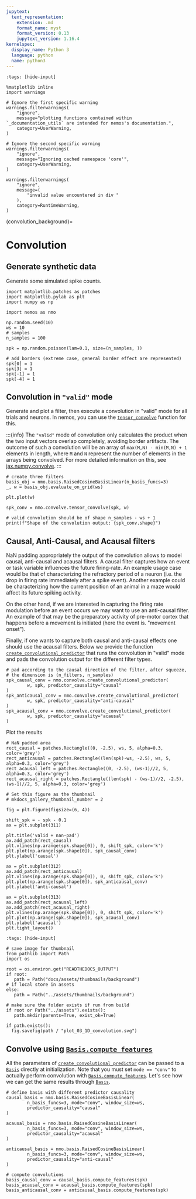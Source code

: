 ```yaml
---
jupytext:
  text_representation:
    extension: .md
    format_name: myst
    format_version: 0.13
    jupytext_version: 1.16.4
kernelspec:
  display_name: Python 3
  language: python
  name: python3
---
```


```{code-cell} ipython3
:tags: [hide-input]

%matplotlib inline
import warnings

# Ignore the first specific warning
warnings.filterwarnings(
    "ignore",
    message="plotting functions contained within `_documentation_utils` are intended for nemos's documentation.",
    category=UserWarning,
)

# Ignore the second specific warning
warnings.filterwarnings(
    "ignore",
    message="Ignoring cached namespace 'core'",
    category=UserWarning,
)

warnings.filterwarnings(
    "ignore",
    message=(
        "invalid value encountered in div "
    ),
    category=RuntimeWarning,
)
```

(convolution_background)=
# Convolution

## Generate synthetic data
Generate some simulated spike counts.


```{code-cell} ipython3
import matplotlib.patches as patches
import matplotlib.pylab as plt
import numpy as np

import nemos as nmo

np.random.seed(10)
ws = 10
# samples
n_samples = 100

spk = np.random.poisson(lam=0.1, size=(n_samples, ))

# add borders (extreme case, general border effect are represented)
spk[0] = 1
spk[3] = 1
spk[-1] = 1
spk[-4] = 1
```

## Convolution in `"valid"` mode
Generate and plot a filter, then execute a convolution in "valid" mode for all trials and neurons.
In nemos, you can use the [`tensor_convolve`](nemos.convolve.tensor_convolve) function for this.

:::{info}
The `"valid"` mode of convolution only calculates the product when the two input vectors overlap completely,
avoiding border artifacts. The outcome of such a convolution will
be an array of `max(M,N) - min(M,N) + 1` elements in length, where `M` and `N` represent the number
of elements in the arrays being convolved. For more detailed information on this,
see [jax.numpy.convolve](https://jax.readthedocs.io/en/latest/_autosummary/jax.numpy.convolve.html).
:::

```{code-cell} ipython3
# create three filters
basis_obj = nmo.basis.RaisedCosineBasisLinear(n_basis_funcs=3)
_, w = basis_obj.evaluate_on_grid(ws)

plt.plot(w)

spk_conv = nmo.convolve.tensor_convolve(spk, w)

# valid convolution should be of shape n_samples - ws + 1
print(f"Shape of the convolution output: {spk_conv.shape}")
```

## Causal, Anti-Causal, and Acausal filters
NaN padding appropriately the output of the convolution allows to model  causal, anti-causal and acausal filters.
A causal filter captures how an event or task variable influences the future firing-rate.
An example usage case would be that of characterizing the refractory period of a neuron
(i.e. the drop in firing rate  immediately after a spike event). Another example could be characterizing how
the current position of an animal in a maze would affect its future spiking activity.

On the other hand, if we are interested in capturing the firing rate modulation before an event occurs we may want
to use an anti-causal filter. An example of that may be the preparatory activity of pre-motor cortex that happens
before a movement is initiated (here the event is. "movement onset").

Finally, if one wants to capture both causal
and anti-causal effects one should use the acausal filters.
Below we provide the function [`create_convolutional_predictor`](nemos.convolve.create_convolutional_predictor) that runs the convolution in "valid" mode and pads the convolution output
for the different filter types.


```{code-cell} ipython3
# pad according to the causal direction of the filter, after squeeze,
# the dimension is (n_filters, n_samples)
spk_causal_conv = nmo.convolve.create_convolutional_predictor(
        w, spk, predictor_causality="causal"
)
spk_anticausal_conv = nmo.convolve.create_convolutional_predictor(
        w, spk, predictor_causality="anti-causal"
)
spk_acausal_conv = nmo.convolve.create_convolutional_predictor(
        w, spk, predictor_causality="acausal"
)
```

Plot the results


```{code-cell} ipython3
# NaN padded area
rect_causal = patches.Rectangle((0, -2.5), ws, 5, alpha=0.3, color='grey')
rect_anticausal = patches.Rectangle((len(spk)-ws, -2.5), ws, 5, alpha=0.3, color='grey')
rect_acausal_left = patches.Rectangle((0, -2.5), (ws-1)//2, 5, alpha=0.3, color='grey')
rect_acausal_right = patches.Rectangle((len(spk) - (ws-1)//2, -2.5), (ws-1)//2, 5, alpha=0.3, color='grey')

# Set this figure as the thumbnail
# mkdocs_gallery_thumbnail_number = 2

fig = plt.figure(figsize=(6, 4))

shift_spk = - spk - 0.1
ax = plt.subplot(311)

plt.title('valid + nan-pad')
ax.add_patch(rect_causal)
plt.vlines(np.arange(spk.shape[0]), 0, shift_spk, color='k')
plt.plot(np.arange(spk.shape[0]), spk_causal_conv)
plt.ylabel('causal')

ax = plt.subplot(312)
ax.add_patch(rect_anticausal)
plt.vlines(np.arange(spk.shape[0]), 0, shift_spk, color='k')
plt.plot(np.arange(spk.shape[0]), spk_anticausal_conv)
plt.ylabel('anti-causal')

ax = plt.subplot(313)
ax.add_patch(rect_acausal_left)
ax.add_patch(rect_acausal_right)
plt.vlines(np.arange(spk.shape[0]), 0, shift_spk, color='k')
plt.plot(np.arange(spk.shape[0]), spk_acausal_conv)
plt.ylabel('acausal')
plt.tight_layout()

```

```{code-cell} ipython3
:tags: [hide-input]

# save image for thumbnail
from pathlib import Path
import os

root = os.environ.get("READTHEDOCS_OUTPUT")
if root:
   path = Path("docs/assets/thumbnails/background")
# if local store in assets
else:
   path = Path("../assets/thumbnails/background")
 
# make sure the folder exists if run from build
if root or Path("../assets").exists():
   path.mkdir(parents=True, exist_ok=True)

if path.exists():
  fig.savefig(path / "plot_03_1D_convolution.svg")
```

## Convolve using [`Basis.compute_features`](nemos.basis.Basis.compute_features)
All the parameters of [`create_convolutional_predictor`](nemos.convolve.create_convolutional_predictor) can be passed to a [`Basis`](nemos.basis.Basis) directly
at initialization. Note that you must set `mode == "conv"` to actually perform convolution
with [`Basis.compute_features`](nemos.basis.Basis.compute_features). Let's see how we can get the same results through [`Basis`](nemos.basis.Basis).


```{code-cell} ipython3
# define basis with different predictor causality
causal_basis = nmo.basis.RaisedCosineBasisLinear(
        n_basis_funcs=3, mode="conv", window_size=ws,
        predictor_causality="causal"
)

acausal_basis = nmo.basis.RaisedCosineBasisLinear(
        n_basis_funcs=3, mode="conv", window_size=ws,
        predictor_causality="acausal"
)

anticausal_basis = nmo.basis.RaisedCosineBasisLinear(
        n_basis_funcs=3, mode="conv", window_size=ws,
        predictor_causality="anti-causal"
)

# compute convolutions
basis_causal_conv = causal_basis.compute_features(spk)
basis_acausal_conv = acausal_basis.compute_features(spk)
basis_anticausal_conv = anticausal_basis.compute_features(spk)
```

